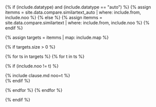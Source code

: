 
<!--원문인용 시작. 상위에서 include.from, include.map 지정 필요-->
{% if (include.datatype) and (include.datatype == "auto") %}
{% assign itemms = site.data.compare.similartext_auto | where: include.from, include.noo %}
{% else %}
{% assign itemms = site.data.compare.similartext | where: include.from, include.noo %}
{% endif %}

{% assign targets = itemms | map: include.map %}

{% if targets.size > 0 %}

<div class="compare-book-{{ include.map }}" markdown="1">
{% for ts in targets %}
{% for t in ts %}

{% if (include.noo != t) %}
<div class="compare-clause-{{t}}" markdown="1">
{% include clause.md noo=t %}
</div>
{% endif %}

{% endfor %}
{% endfor %}
</div>

{% endif %}
<!--원문인용 끝-->
